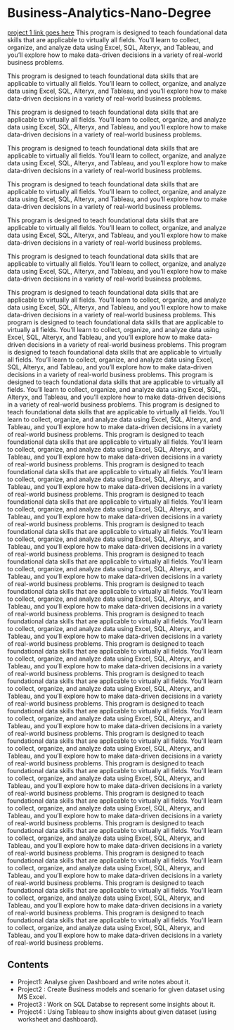 # Business-Analytics-Nano-Degree
[project 1 link goes here](#Project1)
This program is designed to teach foundational data skills that are applicable to virtually all fields. You’ll learn to collect, organize, and analyze data using Excel, SQL, Alteryx, and Tableau, and you’ll explore how to make data-driven decisions in a variety of real-world business problems.


This program is designed to teach foundational data skills that are applicable to virtually all fields. You’ll learn to collect, organize, and analyze data using Excel, SQL, Alteryx, and Tableau, and you’ll explore how to make data-driven decisions in a variety of real-world business problems.

This program is designed to teach foundational data skills that are applicable to virtually all fields. You’ll learn to collect, organize, and analyze data using Excel, SQL, Alteryx, and Tableau, and you’ll explore how to make data-driven decisions in a variety of real-world business problems.

This program is designed to teach foundational data skills that are applicable to virtually all fields. You’ll learn to collect, organize, and analyze data using Excel, SQL, Alteryx, and Tableau, and you’ll explore how to make data-driven decisions in a variety of real-world business problems.

This program is designed to teach foundational data skills that are applicable to virtually all fields. You’ll learn to collect, organize, and analyze data using Excel, SQL, Alteryx, and Tableau, and you’ll explore how to make data-driven decisions in a variety of real-world business problems.

This program is designed to teach foundational data skills that are applicable to virtually all fields. You’ll learn to collect, organize, and analyze data using Excel, SQL, Alteryx, and Tableau, and you’ll explore how to make data-driven decisions in a variety of real-world business problems.

This program is designed to teach foundational data skills that are applicable to virtually all fields. You’ll learn to collect, organize, and analyze data using Excel, SQL, Alteryx, and Tableau, and you’ll explore how to make data-driven decisions in a variety of real-world business problems.

This program is designed to teach foundational data skills that are applicable to virtually all fields. You’ll learn to collect, organize, and analyze data using Excel, SQL, Alteryx, and Tableau, and you’ll explore how to make data-driven decisions in a variety of real-world business problems.
This program is designed to teach foundational data skills that are applicable to virtually all fields. You’ll learn to collect, organize, and analyze data using Excel, SQL, Alteryx, and Tableau, and you’ll explore how to make data-driven decisions in a variety of real-world business problems.
This program is designed to teach foundational data skills that are applicable to virtually all fields. You’ll learn to collect, organize, and analyze data using Excel, SQL, Alteryx, and Tableau, and you’ll explore how to make data-driven decisions in a variety of real-world business problems.
This program is designed to teach foundational data skills that are applicable to virtually all fields. You’ll learn to collect, organize, and analyze data using Excel, SQL, Alteryx, and Tableau, and you’ll explore how to make data-driven decisions in a variety of real-world business problems.
This program is designed to teach foundational data skills that are applicable to virtually all fields. You’ll learn to collect, organize, and analyze data using Excel, SQL, Alteryx, and Tableau, and you’ll explore how to make data-driven decisions in a variety of real-world business problems.
This program is designed to teach foundational data skills that are applicable to virtually all fields. You’ll learn to collect, organize, and analyze data using Excel, SQL, Alteryx, and Tableau, and you’ll explore how to make data-driven decisions in a variety of real-world business problems.
This program is designed to teach foundational data skills that are applicable to virtually all fields. You’ll learn to collect, organize, and analyze data using Excel, SQL, Alteryx, and Tableau, and you’ll explore how to make data-driven decisions in a variety of real-world business problems.
This program is designed to teach foundational data skills that are applicable to virtually all fields. You’ll learn to collect, organize, and analyze data using Excel, SQL, Alteryx, and Tableau, and you’ll explore how to make data-driven decisions in a variety of real-world business problems.
This program is designed to teach foundational data skills that are applicable to virtually all fields. You’ll learn to collect, organize, and analyze data using Excel, SQL, Alteryx, and Tableau, and you’ll explore how to make data-driven decisions in a variety of real-world business problems.
This program is designed to teach foundational data skills that are applicable to virtually all fields. You’ll learn to collect, organize, and analyze data using Excel, SQL, Alteryx, and Tableau, and you’ll explore how to make data-driven decisions in a variety of real-world business problems.
This program is designed to teach foundational data skills that are applicable to virtually all fields. You’ll learn to collect, organize, and analyze data using Excel, SQL, Alteryx, and Tableau, and you’ll explore how to make data-driven decisions in a variety of real-world business problems.
This program is designed to teach foundational data skills that are applicable to virtually all fields. You’ll learn to collect, organize, and analyze data using Excel, SQL, Alteryx, and Tableau, and you’ll explore how to make data-driven decisions in a variety of real-world business problems.
This program is designed to teach foundational data skills that are applicable to virtually all fields. You’ll learn to collect, organize, and analyze data using Excel, SQL, Alteryx, and Tableau, and you’ll explore how to make data-driven decisions in a variety of real-world business problems.
This program is designed to teach foundational data skills that are applicable to virtually all fields. You’ll learn to collect, organize, and analyze data using Excel, SQL, Alteryx, and Tableau, and you’ll explore how to make data-driven decisions in a variety of real-world business problems.
This program is designed to teach foundational data skills that are applicable to virtually all fields. You’ll learn to collect, organize, and analyze data using Excel, SQL, Alteryx, and Tableau, and you’ll explore how to make data-driven decisions in a variety of real-world business problems.
This program is designed to teach foundational data skills that are applicable to virtually all fields. You’ll learn to collect, organize, and analyze data using Excel, SQL, Alteryx, and Tableau, and you’ll explore how to make data-driven decisions in a variety of real-world business problems.
This program is designed to teach foundational data skills that are applicable to virtually all fields. You’ll learn to collect, organize, and analyze data using Excel, SQL, Alteryx, and Tableau, and you’ll explore how to make data-driven decisions in a variety of real-world business problems.
This program is designed to teach foundational data skills that are applicable to virtually all fields. You’ll learn to collect, organize, and analyze data using Excel, SQL, Alteryx, and Tableau, and you’ll explore how to make data-driven decisions in a variety of real-world business problems.
This program is designed to teach foundational data skills that are applicable to virtually all fields. You’ll learn to collect, organize, and analyze data using Excel, SQL, Alteryx, and Tableau, and you’ll explore how to make data-driven decisions in a variety of real-world business problems.
This program is designed to teach foundational data skills that are applicable to virtually all fields. You’ll learn to collect, organize, and analyze data using Excel, SQL, Alteryx, and Tableau, and you’ll explore how to make data-driven decisions in a variety of real-world business problems.
This program is designed to teach foundational data skills that are applicable to virtually all fields. You’ll learn to collect, organize, and analyze data using Excel, SQL, Alteryx, and Tableau, and you’ll explore how to make data-driven decisions in a variety of real-world business problems.
This program is designed to teach foundational data skills that are applicable to virtually all fields. You’ll learn to collect, organize, and analyze data using Excel, SQL, Alteryx, and Tableau, and you’ll explore how to make data-driven decisions in a variety of real-world business problems.





































## Contents 
<a name='Project1' />

- Project1: Analyse given Dashboard and write notes about it.
- Project2 : Create Business models and scenario for given dataset using MS Excel.
- Project3 : Work on SQL Databse to represent some insights about it.
- Project4 : Using Tableau to show insights about given dataset (using worksheet and dashboard).
